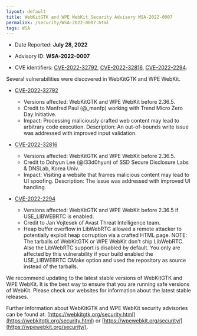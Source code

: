 ```yaml
---
layout: default
title: WebKitGTK and WPE WebKit Security Advisory WSA-2022-0007
permalink: /security/WSA-2022-0007.html
tags: WSA
---
```


* Date Reported: **July 28, 2022**

* Advisory ID: **WSA-2022-0007**

* CVE identifiers: [CVE-2022-32792](#CVE-2022-32792), [CVE-2022-32816](#CVE-2022-32816),
  [CVE-2022-2294](#CVE-2022-2294).


Several vulnerabilities were discovered in WebKitGTK and WPE WebKit.

* <a name="CVE-2022-32792" href="https://cve.mitre.org/cgi-bin/cvename.cgi?name=CVE-2022-32792">CVE-2022-32792</a>
  * Versions affected: WebKitGTK and WPE WebKit before 2.36.5.
  * Credit to Manfred Paul (@_manfp) working with Trend Micro Zero Day
    Initiative.
  * Impact: Processing maliciously crafted web content may lead to
    arbitrary code execution. Description: An out-of-bounds write issue
    was addressed with improved input validation.

* <a name="CVE-2022-32816" href="https://cve.mitre.org/cgi-bin/cvename.cgi?name=CVE-2022-32816">CVE-2022-32816</a>
  * Versions affected: WebKitGTK and WPE WebKit before 2.36.5.
  * Credit to Dohyun Lee (@l33d0hyun) of SSD Secure Disclosure Labs &
    DNSLab, Korea Univ.
  * Impact: Visiting a website that frames malicious content may lead to
    UI spoofing. Description: The issue was addressed with improved UI
    handling.

* <a name="CVE-2022-2294" href="https://cve.mitre.org/cgi-bin/cvename.cgi?name=CVE-2022-2294">CVE-2022-2294</a>
  * Versions affected: WebKitGTK and WPE WebKit before 2.36.5 if
    USE_LIBWEBRTC is enabled.
  * Credit to Jan Vojtesek of Avast Threat Intelligence team.
  * Heap buffer overflow in LibWebRTC allowed a remote attacker to
    potentially exploit heap corruption via a crafted HTML page. NOTE:
    The tarballs of WebKitGTK or WPE WebKit don't ship LibWebRTC. Also
    the LibWebRTC support is disabled by default. You only are affected
    by this vulnerability if your build enabled the USE_LIBWEBRTC CMake
    option and used the repository as source instead of the tarballs.


We recommend updating to the latest stable versions of WebKitGTK and WPE
WebKit. It is the best way to ensure that you are running safe versions
of WebKit. Please check our websites for information about the latest
stable releases.

Further information about WebKitGTK and WPE WebKit security advisories can be found at:
[https://webkitgtk.org/security.html](https://webkitgtk.org/security.html) or [https://wpewebkit.org/security/](https://wpewebkit.org/security/).
